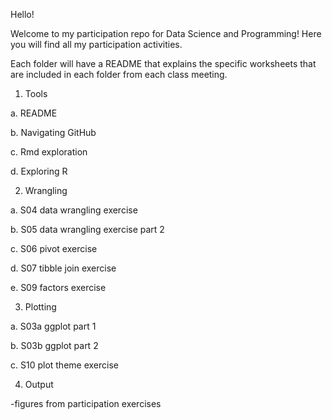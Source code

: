 Hello!

Welcome to my participation repo for Data Science and Programming!
Here you will find all my participation activities. 

Each folder will have a README that explains the specific worksheets that are included in each folder from each class meeting. 

1.	Tools

a.	README

b.	Navigating GitHub

c.	Rmd exploration

d.	Exploring R

2.	Wrangling

a.	S04 data wrangling exercise

b.	S05 data wrangling exercise part 2

c.	S06 pivot exercise

d.	S07 tibble join exercise

e.	S09 factors exercise

3.	Plotting

a.	S03a ggplot part 1

b.	S03b ggplot part 2

c.	S10 plot theme exercise

4.  Output

-figures from participation exercises 
 
